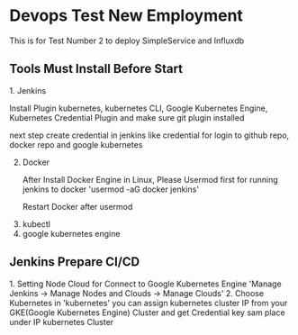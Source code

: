 # Devops Test New Employment

This is for Test Number 2 to deploy SimpleService and Influxdb

<h2>Tools Must Install Before Start</h2>
1. Jenkins
   <p> Install Plugin kubernetes, kubernetes CLI, Google Kubernetes Engine, Kubernetes Credential Plugin and make sure git plugin installed</p>
   <p>next step create credential in jenkins like credential for login to github repo, docker repo and google kubernetes</p>

2. Docker
    <p> After Install Docker Engine in Linux, Please Usermod first for running jenkins to docker 'usermod -aG docker jenkins'</p>
    <p>Restart Docker after usermod<p>
3. kubectl
4. google kubernetes engine

<h2>Jenkins Prepare CI/CD</h2>
1. Setting Node Cloud for Connect to Google Kubernetes Engine 'Manage Jenkins -> Manage Nodes and Clouds -> Manage Clouds'
2. Choose Kubernetes in 'kubernetes' you can assign kubernetes cluster IP from your GKE(Google Kubernetes Engine) Cluster and get Credential key sam place under IP kubernetes Cluster
 


